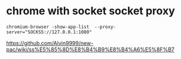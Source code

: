 # chrome with socket socket proxy
	chromium-browser -show-app-list  --proxy-server="SOCKS5://127.0.0.1:1080"

https://github.com/Alvin9999/new-pac/wiki/ss%E5%85%8D%E8%B4%B9%E8%B4%A6%E5%8F%B7